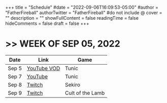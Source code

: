 +++
title = "Schedule"
#date = "2022-09-06T16:09:53-05:00"
#author = "FatherFireball"
authorTwitter = "FatherFireball" #do not include @
cover = ""
description = ""
showFullContent = false
readingTime = false
hideComments = false
draft = false
+++

# >> WEEK OF SEP 05, 2022

| Date | Link | Game |
|---|---|---|
| Sep 5 | [YouTube VOD](https://youtu.be/091qsIMDYw0) | Tunic |
| Sep 7 | [YouTube](https://www.youtube.com/channel/UCFpkf43dvLwBdA020ZdSK4g/) | Tunic |
| Sep 8 | [Twitch](https://www.twitch.tv/fatherfireball) | Sekiro |
| Sep 9 | [Twitch](https://www.twitch.tv/fatherfireball) | Cult of the Lamb |